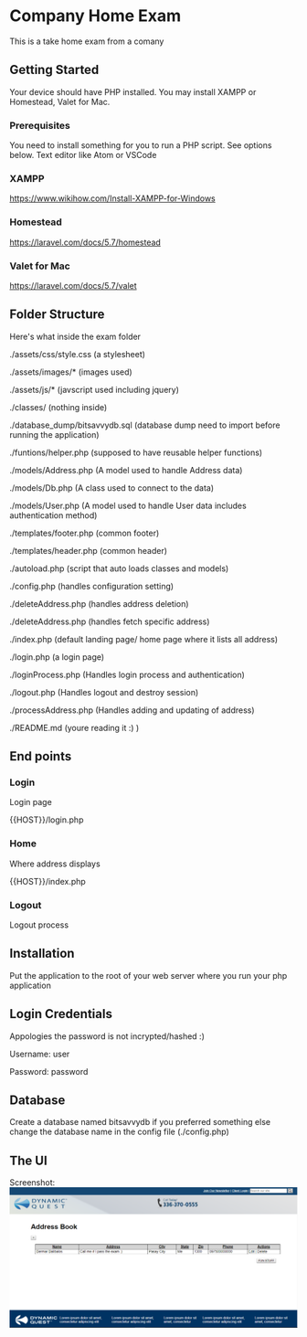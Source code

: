 # Company Home Exam

This is a take home exam from a comany

## Getting Started

Your device should have PHP installed. You may install XAMPP or Homestead, Valet for Mac.

### Prerequisites

You need to install something for you to run a PHP script. See options below.
Text editor like Atom or VSCode

### XAMPP
https://www.wikihow.com/Install-XAMPP-for-Windows

### Homestead
https://laravel.com/docs/5.7/homestead

### Valet for Mac
https://laravel.com/docs/5.7/valet

## Folder Structure
Here's what inside the exam folder

./assets/css/style.css (a stylesheet)

./assets/images/* (images used)

./assets/js/* (javscript used including jquery)

./classes/ (nothing inside)

./database_dump/bitsavvydb.sql (database dump need to import before running the application)

./funtions/helper.php (supposed to have reusable helper functions)

./models/Address.php (A model used to handle Address data)

./models/Db.php (A class used to connect to the data)

./models/User.php (A model used to handle User data includes authentication method)

./templates/footer.php (common footer)

./templates/header.php (common header)

./autoload.php (script that auto loads classes and models)

./config.php (handles configuration setting)

./deleteAddress.php (handles address deletion)

./deleteAddress.php (handles fetch specific address)

./index.php (default landing page/ home page where it lists all address)

./login.php (a login page)

./loginProcess.php (Handles login process and authentication)

./logout.php (Handles logout and destroy session)

./processAddress.php (Handles adding and updating of address)

./README.md (youre reading it :) )

## End points

### Login

Login page

{{HOST}}/login.php

### Home

Where address displays

{{HOST}}/index.php

### Logout

Logout process

## Installation

Put the application to the root of your web server where you run your php application

## Login Credentials

Appologies the password is not incrypted/hashed :)

Username: user

Password: password

## Database

Create a database named bitsavvydb if you preferred something else change the database name in the config file (./config.php)

## The UI

Screenshot:
![alt text](assets/images/screenshot.png)